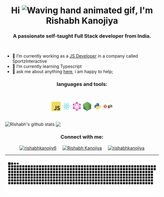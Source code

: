 <h1 align="center">Hi <img src="https://raw.githubusercontent.com/nixin72/nixin72/master/wave.gif" 
         alt="Waving hand animated gif"
         height="45"
         width="45" />, I'm Rishabh Kanojiya</h1>
<h3 align="center">A passionate self-taught Full Stack developer from India.</h3>

<br>


<p align="center">

- 🔭 I’m currently working as a [JS Developer](https://www.linkedin.com/in/rishabh-kanojiya-805317148/) in a company called SportzInteractive
- 🌱 I’m currently learning Typescript
- 💬 ask me about anything [here](mailto:rishabhkanojiya75@gmail.com), i am happy to help;

<h3 align="center">languages and tools:</h3>
<br>


<p align="center">

<img height="30" src="https://raw.githubusercontent.com/github/explore/80688e429a7d4ef2fca1e82350fe8e3517d3494d/topics/javascript/javascript.png">

<img height="30" src="https://raw.githubusercontent.com/github/explore/80688e429a7d4ef2fca1e82350fe8e3517d3494d/topics/react/react.png">

<img height="30" src="https://raw.githubusercontent.com/github/explore/5c058a388828bb5fde0bcafd4bc867b5bb3f26f3/topics/graphql/graphql.png">


<img height="30" src="https://raw.githubusercontent.com/github/explore/80688e429a7d4ef2fca1e82350fe8e3517d3494d/topics/nodejs/nodejs.png">


<img height="30" src="https://raw.githubusercontent.com/github/explore/80688e429a7d4ef2fca1e82350fe8e3517d3494d/topics/python/python.png">


<img height="30" src="https://raw.githubusercontent.com/github/explore/80688e429a7d4ef2fca1e82350fe8e3517d3494d/topics/git/git.png">

</p>

</p>

<br>
<a> 
  <img align="center" src="https://github-readme-stats.vercel.app/api?username=rishabhkanojiya&show_icons=true&include_all_commits=true&count_private=true&theme=tokyonight" alt="RIshabh's github stats" />

</a>
<a> 
  <img align="center" src="https://github-readme-stats.vercel.app/api/top-langs/?username=rishabhkanojiya&layout=compact&theme=tokyonight" />
</a>




<!-- 
<img align="center" alt="GIF" src="https://github.com/abhisheknaiidu/abhisheknaiidu/blob/master/code.gif?raw=true" width="500" height="320" /> -->


<br>


<p align="center">


<h3 align="center">Connect with me:</h3>
<p align="center">
<a href="https://twitter.com/rishabhkanojiy6" target="blank"><img align="center" src="https://img.icons8.com/cute-clipart/64/000000/twitter.png" alt="rishabhkanojiy6" height="50" width="50" /></a> &nbsp;&nbsp;&nbsp;
<a href="https://www.linkedin.com/in/rishabh-kanojiya-805317148/" target="blank"><img align="center" src="https://img.icons8.com/cute-clipart/64/000000/linkedin.png" alt="Rishabh Kanojiya" height="50" width="50" /></a>&nbsp;&nbsp;&nbsp;&nbsp;
<a href="https://www.instagram.com/" target="blank"><img align="center" src="https://img.icons8.com/cute-clipart/64/000000/instagram-new.png" alt="rishabhkanojiya" height="50" width="50" /></a>
</p>
</p>

<hr>

<p align="center">
  <img src="https://github.com/rishabhkanojiya/rishabhkanojiya/raw/output/github-contribution-grid-snake.svg" alt="snake"></center>
</p>

<!--
**rishabhkanojiya/rishabhkanojiya** is a ✨ _special_ ✨ repository because its `README.md` (this file) appears on your GitHub profile.

Here are some ideas to get you started:

- 🔭 I’m currently working on ...
- 🌱 I’m currently learning ...
- 👯 I’m looking to collaborate on ...
- 🤔 I’m looking for help with ...
- 💬 Ask me about ...
- 📫 How to reach me: ...
- 😄 Pronouns: ...
- ⚡ Fun fact: ...
-->

